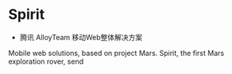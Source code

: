 Spirit
======

* 腾讯 AlloyTeam 移动Web整体解决方案

Mobile web solutions, based on project Mars. Spirit, the first Mars exploration rover, send
